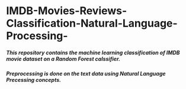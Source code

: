 # IMDB-Movies-Reviews-Classification-Natural-Language-Processing-
##### This repository contains the machine learning classification of IMDB movie dataset on a Random Forest calssifier.
##### Preprocessing is done on the text data using Natural Language Precessing concepts.
